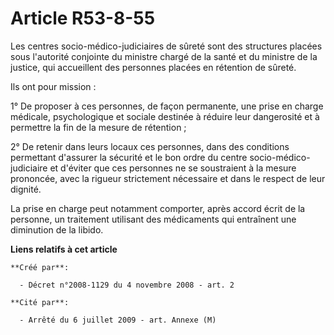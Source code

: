 # Article R53-8-55

Les centres socio-médico-judiciaires de sûreté sont des structures placées sous l'autorité conjointe du ministre chargé de la
santé et du ministre de la justice, qui accueillent des personnes placées en rétention de sûreté. 

Ils ont pour mission : 

1° De proposer à ces personnes, de façon permanente, une prise en charge médicale, psychologique et sociale destinée à
réduire leur dangerosité et à permettre la fin de la mesure de rétention ; 

2° De retenir dans leurs locaux ces personnes, dans des conditions permettant d'assurer la sécurité et le bon ordre du centre
socio-médico-judiciaire et d'éviter que ces personnes ne se soustraient à la mesure prononcée, avec la rigueur strictement
nécessaire et dans le respect de leur dignité. 

La prise en charge peut notamment comporter, après accord écrit de la personne, un traitement utilisant des médicaments qui
entraînent une diminution de la libido.

**Liens relatifs à cet article**

	**Créé par**:

	  - Décret n°2008-1129 du 4 novembre 2008 - art. 2

	**Cité par**:

	  - Arrêté du 6 juillet 2009 - art. Annexe (M)
